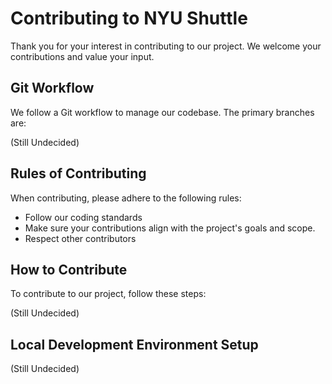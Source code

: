 # Contributing to NYU Shuttle

Thank you for your interest in contributing to our project. We welcome your contributions and value your input.

## Git Workflow

We follow a Git workflow to manage our codebase. The primary branches are:

(Still Undecided)

## Rules of Contributing

When contributing, please adhere to the following rules:
- Follow our coding standards 
- Make sure your contributions align with the project's goals and scope.
- Respect other contributors

## How to Contribute

To contribute to our project, follow these steps:

(Still Undecided)

## Local Development Environment Setup

(Still Undecided)
